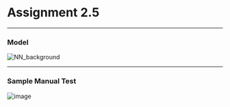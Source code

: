 # Assignment 2.5
------------
### Model
![NN_background](https://user-images.githubusercontent.com/27129645/211094396-55de01a2-5b60-49b5-8b2b-7f78dd78d41c.png)

------------
### Sample Manual Test

![image](https://user-images.githubusercontent.com/27129645/211095543-16694d8e-6cca-4676-adf8-ac819283dad8.png)
